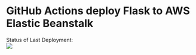 # GitHub Actions deploy Flask to AWS Elastic Beanstalk


Status of Last Deployment:<br>
<img src="https://github.com/VishnevskiyAV/elastic_beanstalk/workflows/AWS-CI-CD-pipeline/badge.svg?branch=main"><br>


